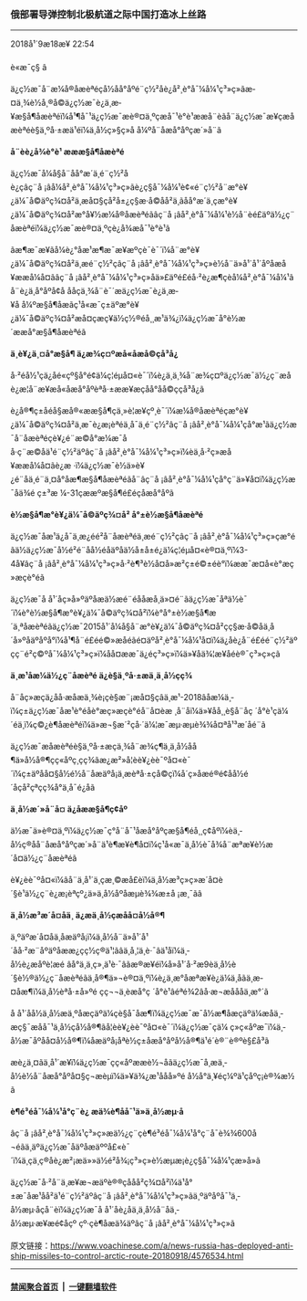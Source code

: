 ### 俄部署导弹控制北极航道之际中国打造冰上丝路
------------------------

<div class="published">
 <span class="date" title="ä¸­å½æ¶é´">
  <time datetime="2018-09-18T22:54:45+08:00">
   2018å¹´9æ18æ¥ 22:54
  </time>
 </span>
</div>
<br/>
<div class="wsw">
 <span class="dateline">
  è«æ¯ç§ â
 </span>
 <p>
  ä¿ç½æ¯å¨æ¼å®åæèªéçå½åå°åºé¨ç½²åè¿å²¸è°å¯¼å¼¹ç³»ç»ãæ­¤ä¸¾è½å¸®å©ä¿ç½æ¯è¿ä¸æ­¥æ§å¶åæèªéï¼å¹¶å¯¹ä¿ç½æ¯æè®¤ä¸ºçæå¯¹è°è¹ææå¨èãå¨ä¿ç½æ¯æ¥çæåæèªéè§ä¸ºå·±æä¹éï¼ä¸­å½ç»§ç»­å å¼ºå¨åæå°åºçæ´»å¨ã
 </p>
 <div class="wsw__embed">
 </div>
 <p>
  <strong>
   å¨èè¿å¾è°è¹
  </strong>
  <strong>
   æææ§å¶åæèªé
  </strong>
 </p>
 <p>
  ä¿ç½æ¯å¼å§å¨åå°æ´ä¸­é¨ç½²åè¿çâç¨å ¡âå¼å²¸è°å¯¼å¼¹ç³»ç»ãè¿ç§å¯¼å¼¹è¢«é¨ç½²å¨æ°è¥¿ä¼¯å©äºç¾¤å²ä¸­æå¤§çå²å±¿ç§æ·å©åå²ä¸ãåå°æ´ä¸­çæ°è¥¿ä¼¯å©äºç¾¤å²æ°å¥½æ¼å®åæèªéãâç¨å ¡âå²¸è°å¯¼å¼¹è½å¨èé£äºä½¿ç¨åæèªéï¼ä¿ç½æ¯æè®¤ä¸ºçè¿å¾æå¯¹è°è¹ã
 </p>
 <p>
  ãæ¶æ¯æ¥ãå¼è¿°åæ¹æ¶æ¯æ¥æºçè¯è¯´ï¼å¨æ°è¥¿ä¼¯å©äºç¾¤å²ä¸æé¨ç½²çâç¨å ¡âå²¸è°å¯¼å¼¹ç³»ç»è½å¨ä»å¹´å¹´åºåæå¥ææå¼å¤ãâç¨å ¡âå²¸è°å¯¼å¼¹ç³»ç»åä»£äºé£éå·²è¿æ¶çèå¼å²¸è°å¯¼å¼¹ãå¨è¿ä¸å°åºå¢å ååçä¸¾å¨è¯´æä¿ç½æ¯è¿ä¸æ­¥å å¼ºæ§å¶åæãç¹å«æ¯ç±äºæ°è¥¿ä¼¯å©äºç¾¤å²æå¤çæç¥ä½ç½®éå¸¸æ¹ä¾¿ï¼ä¿ç½æ¯å°è½æ´ææå°æ§å¶åæèªéã
 </p>
 <p>
  <strong>
   ä¸è¥¿ä¸¤å°æ§å¶
  </strong>
  <strong>
   ä¿æ¾ç¤ºæå«åæå©çå³å¿
  </strong>
 </p>
 <p>
  å·²éå½¹çä¿åé«çº§å°é¢ä¼ç¦éµå¤«è¯´ï¼è¿ä¸ä¸¾å¨æ¾ç¤ºä¿ç½æ¯ä½¿ç¨æåè¿æ­¦å¨æ¥æå«åæå°åºèªå·±ææ¥æçåå°åå©ççå³å¿ã
 </p>
 <p>
  è¿å®¶ç±åéå§æå®«ææ§å¶çä¸»è¦æ¥çº¸è¯´ï¼æ¼å®åæèªéçæ°è¥¿ä¼¯å©äºç¾¤å²ä¸æ¯è¿æ¡èªéä¸å¯ä¸é¨ç½²âç¨å ¡âå²¸è°å¯¼å¼¹çå°æ¹ãä¿ç½æ¯å¨åæèªéçè¥¿é¨æ©å°æ¼æ¯åå·ç¨æ©åä¹é¨ç½²äºâç¨å ¡âå²¸è°å¯¼å¼¹ç³»ç»ï¼èä¸å·²ç»æå¥ææå¼å¤ãè¿æ ·ï¼ä¿ç½æ¯è½ä»è¥¿é¨åä¸é¨ä¸¤å°åæ¶æ§å¶åæèªéãå¨âç¨å ¡âå²¸è°å¯¼å¼¹çå°ç¨ä»¥å¤ï¼ä¿ç½æ¯åä¾é ç±³æ ¼-31ç­ææºæ§å¶é£éçåæå°åºã
 </p>
 <p>
  <strong>
   è½æ§å¶æ°è¥¿ä¼¯å©äºç¾¤å²
  </strong>
  <strong>
   å°±è½æ§å¶åæèªé
  </strong>
 </p>
 <p>
  ä¿ç½æ¯åæ¹ä¿å¯ä¸æ¿éé²å¨åæèªéä¸æé¨ç½²çâç¨å ¡âå²¸è°å¯¼å¼¹ç³»ç»çæ°éãä½ä¿ç½æ¯å½é²é¨åå½éåäºåä½å±å±é¿ä¼ç¦éµå¤«è®¤ä¸ºï¼3-4å¥âç¨å ¡âå²¸è°å¯¼å¼¹ç³»ç»å·²è¶³è½å¤å»æ²ç±é©±éè°ï¼ææ¯æ¤å«è°æç»æçè°éã
 </p>
 <p>
  ä¿ç½æ¯å å¹´åç»å»ºäºåæä½æé¨éååæå¸ä»¤é¨ãä¿ç½æ¯åªä½è¯´ï¼è°è½æ§å¶æ°è¥¿ä¼¯å©äºç¾¤å²ï¼è°å°±è½æ§å¶æ´ä¸ªåæèªéãä¿ç½æ¯2015å¹´å¼å§å¨æ°è¥¿ä¼¯å©äºç¾¤å²çç§æ·å©åä¸å´å»ºåäºåºå°ï¼å¹¶å¨é£éé©»æåéãé¤äºå²¸è°å¯¼å¼¹å¤ï¼ä¿åè¿å¨é£éé¨ç½²äºç­ç¨é²ç©ºå¯¼å¼¹ç³»ç»ï¼åå¤ææ¯ä¿éç³»ç»ï¼ä»¥åä¾¦æ¥åéè®¯ç³»ç»ç­ã
 </p>
 <p>
  <strong>
   ä¸æ¹åæ¼ä½¿ç¨åæèªé
  </strong>
  <strong>
   ä¿è§ä¸ºå·±æä¸ä¸­å½çç¾
  </strong>
 </p>
 <p>
  å¨åç»æçä¿åå·æåæä¸¾è¡çè§æ¨¡æå¤§çâä¸æ¹-2018âåæ¼ä¸­ï¼ç±ä¿ç½æ¯åæ¹è°éåè°æç»æçè°éå¨å¤èæ ¸å¨åï¼ä»¥åå¸¸è§å¨åç ´å°è¹çä¼´éä¸ï¼ç©¿è¶åæèªéï¼ä»æ¬§æ´²çå·´ä¼¦æ¯æµ·æµè¾¾å¤ªå¹³æ´åé¨ã
 </p>
 <p>
  ä¿ç½æ¯æåæèªéè§ä¸ºå·±æçä¸¾å¨æ¾ç¶ä¸ä¸­å½åå¶ä»å½å®¶çç«åºç¸çç¾ãæ¿æ²»å­¦èè¥¿èè¯ºå¤«è¯´ï¼ç±äºåå¤§å½é½å¨åæäºå¡ä¸æèªå·±çå©çï¼å´ç»åæé®é¢åå½é´åçå²çªçç¾å°ä¸å¯é¿åã
 </p>
 <p>
  <strong>
   ä¸­å½æ´»å¨å¤
  </strong>
  <strong>
   ä¿åææ§å¶ç¢åº
  </strong>
 </p>
 <p>
  ä½æ¯ä»è®¤ä¸ºï¼ä¿ç½æ¯ç°å¨å¯¹åæå°åºçæ§å¶éå¸¸ç¢åºï¼èä¸­å½ç®åå¨åæå°åºçæ´»å¨ä¹è¶æ¥è¶å¤ï¼ç¹å«æ¯ä¸­å½è¯å¾å¨æªæ¥è½æ´å¤ä½¿ç¨åæèªéã
 </p>
 <p>
  è¥¿èè¯ºå¤«ï¼âå¨ä¸å¹´ä¸­çæ¸©æå­£èï¼ä¸­å½æ³ç»ç»æ´å¤è´§è¹ä½¿ç¨è¿æ¡èªçº¿ä»ä¸­å½åºåæµè¾¾æ±å ¡æ¸¯ãâ
 </p>
 <p>
  <strong>
   ä¸­å½æ³æ´å¤åä¸
  </strong>
  <strong>
   ä¿æä¸­å½çæåå¤å½å®¶
  </strong>
 </p>
 <p>
  ä¸ºäºæ´å¤åä¸åæäºå¡ï¼ä¸­å½å¨ä»å¹´å¹´åå·²æ¨åºäºåææ¿ç­ç½ç®ä¹¦ãâä¸å¸¦ä¸è·¯âä¹åï¼ä¸­å½è¿æåºè¦æé âå°ä¸ä¸ç»¸ä¹è·¯âãæ®æ¥éï¼å»å¹´å·²æ9èä¸­å½è´§è½®ä½¿ç¨åæèªéãä¸å®¶ä»¬è®¤ä¸ºï¼è¿ä¸æ°å­æªæ¥è¿ä¼ä¸åãä¸æ­¤åæ¶ï¼ä¸­å½èªå·±å»ºé çç¬¬ä¸èæå°ç ´å°è¹âéªé¾2âå·æ¬æåååä¸æ°´ã
 </p>
 <p>
  å å¹´åå½ä¸­å½æä¸ºåæçäºä¼çè§å¯åæ¶ï¼ä¿ç½æ¯æ¯å½æ¶åæçäºä¼æåä¸­æç§¯æåå¯¹ä¸­å½çå½å®¶ãå­¦èè¥¿èè¯ºå¤«è¯´ï¼ä¿ç½æ¯çä¼ ç»ç«åºæ¯ï¼ä¸­å½æ¯åºåå¤å½å®¶ï¼åæäºå¡åªè½ç±åæå°åºå½å®¶ä¹é´è®¨è®ºè§£å³ã
 </p>
 <p>
  æè¿ä¸¤ãä¸å¹´æ¥ï¼ä¿ç½æ¯çç«åºææè½¬åãä¿ç½æ¯å¸æä¸­å½è½å¨åæå°åºå¤§ç¬æèµï¼ä»¥ä¾¿æ¹ååå»ºé å½å°ä¸¥éç¼ºä¹çåºç¡è®¾æ½ã
 </p>
 <p>
  <strong>
   è¶é³éå¯¼å¼¹å°ç¨è¿
  </strong>
  <strong>
   æä¾è¶åå¯¹ä»ä¸­å½æµ·å
  </strong>
 </p>
 <p>
  âç¨å ¡âå²¸è°å¯¼å¼¹ç³»ç»æä½¿ç¨çè¶é³éå¯¼å¼¹å°ç¨å¯è¾¾600å¬éãä¸äºä¿ç½æ¯åäºåæäººå£«è¯´ï¼ä¸çä¸ç®åè¿æ²¡æä»»ä½é²å¾¡ç³»ç»è½æµæ¡è¿ç§å¯¼å¼¹çæ»å»ã
 </p>
 <p>
  ä¿ç½æ¯å·²å¨ä¸æ¥æ¬æäºè®®çååå²ç¾¤å²ï¼ä¹å°±æ¯åæ¹åå²ä¹é¨ç½²äºâç¨å ¡âå²¸è°å¯¼å¼¹ç³»ç»ãä¸ºäºåºå¯¹ä¸­å½æµ·åçå¨èï¼ä¿ç½æ¯å å¹´åè¿åä¸ä¸­å½å¨åä¸­å½æµ·æ¥æé¢åçº çº·çè¶åæä¾äºâç¨å ¡âå²¸è°å¯¼å¼¹ç³»ç»ã
 </p>
</div>

原文链接：https://www.voachinese.com/a/news-russia-has-deployed-anti-ship-missiles-to-control-arctic-route-20180918/4576534.html


------------------------
#### [禁闻聚合首页](https://github.com/gfw-breaker/banned-news/blob/master/README.md) &nbsp;|&nbsp;  [一键翻墙软件](https://github.com/gfw-breaker/nogfw/blob/master/README.md)
